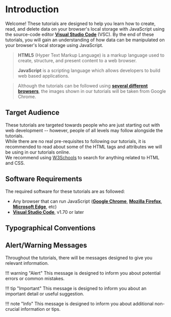 # Introduction

Welcome! These tutorials are designed to help you learn how to create, read, and delete data on your browser's local storage with JavaScript using the source-code editor [**Visual Studio Code**](https://code.visualstudio.com/) (VSC). By the end of these tutorials, you will gain an understanding of how data can be manipulated on your browser's local storage using JavaScript.

> **HTML5** (Hyper Text Markup Language) is a markup language used to create, structure, and present content to a web browser.
>
> **JavaScript** is a scripting language which allows developers to build web based applications.

<!-- -->
> Although the tutorials can be followed using [**several different browsers**](#browsers), the images shown in our tutorials will be taken from Google Chrome.

## Target Audience

These tutorials are targeted towards people who are just starting out with web development -- however, people of all levels may follow alongside the tutorials.
<br> While there are no real pre-requisites to following our tutorials, it is recommended to read about some of the HTML tags and attributes we will be using in our tutorials online.
<br> We recommend using [W3Schools](https://w3schools.com/) to search for anything related to HTML and CSS.

## Software Requirements

The required software for these tutorials are as followed:

- <a name='browsers'></a> Any browser that can run JavaScript ([**Google Chrome**](https://www.google.com/intl/en_ca/chrome/), [**Mozilla Firefox**](https://www.mozilla.org/en-CA/firefox/new/), [**Microsoft Edge**](https://www.microsoft.com/en-us/edge/download?form=MA13FJ), etc)
- [**Visual Studio Code**](https://code.visualstudio.com/download), v1.70 or later

## Typographical Conventions

## Alert/Warning Messages

Throughout the tutorials, there will be messages designed to give you relevant information.

!!! warning "Alert"
    This message is designed to inform you about potential errors or common mistakes.

!!! tip "Important"
    This message is designed to inform you about an important detail or useful suggestion.

!!! note "Info"
    This message is designed to inform you about additional non-crucial information or tips.

